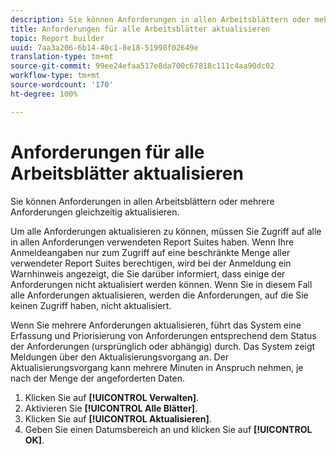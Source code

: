 ```yaml
---
description: Sie können Anforderungen in allen Arbeitsblättern oder mehrere Anforderungen gleichzeitig aktualisieren.
title: Anforderungen für alle Arbeitsblätter aktualisieren
topic: Report builder
uuid: 7aa3a206-6b14-40c1-8e18-51998f02649e
translation-type: tm+mt
source-git-commit: 99ee24efaa517e8da700c67818c111c4aa90dc02
workflow-type: tm+mt
source-wordcount: '170'
ht-degree: 100%

---
```



# Anforderungen für alle Arbeitsblätter aktualisieren

Sie können Anforderungen in allen Arbeitsblättern oder mehrere Anforderungen gleichzeitig aktualisieren.

Um alle Anforderungen aktualisieren zu können, müssen Sie Zugriff auf alle in allen Anforderungen verwendeten Report Suites haben. Wenn Ihre Anmeldeangaben nur zum Zugriff auf eine beschränkte Menge aller verwendeter Report Suites berechtigen, wird bei der Anmeldung ein Warnhinweis angezeigt, die Sie darüber informiert, dass einige der Anforderungen nicht aktualisiert werden können. Wenn Sie in diesem Fall alle Anforderungen aktualisieren, werden die Anforderungen, auf die Sie keinen Zugriff haben, nicht aktualisiert.

Wenn Sie mehrere Anforderungen aktualisieren, führt das System eine Erfassung und Priorisierung von Anforderungen entsprechend dem Status der Anforderungen (ursprünglich oder abhängig) durch. Das System zeigt Meldungen über den Aktualisierungsvorgang an. Der Aktualisierungsvorgang kann mehrere Minuten in Anspruch nehmen, je nach der Menge der angeforderten Daten.

1. Klicken Sie auf **[!UICONTROL Verwalten]**.
1. Aktivieren Sie **[!UICONTROL Alle Blätter]**.
1. Klicken Sie auf **[!UICONTROL Aktualisieren]**.
1. Geben Sie einen Datumsbereich an und klicken Sie auf **[!UICONTROL OK]**.
